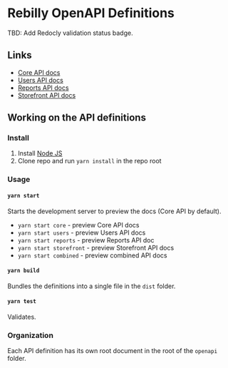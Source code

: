 # Rebilly OpenAPI Definitions

TBD: Add Redocly validation status badge.

## Links

- [Core API docs](https://api-reference.rebilly.com/)
- [Users API docs](https://user-api-docs.rebilly.com/)
- [Reports API docs](https://reports-api-docs.rebilly.com/)
- [Storefront API docs](https://storefront-api-docs.rebilly.com/)

## Working on the API definitions

### Install

1. Install [Node JS](https://nodejs.org/)
2. Clone repo and run `yarn install` in the repo root

### Usage

#### `yarn start`

Starts the development server to preview the docs (Core API by default).

- `yarn start core` - preview Core API docs
- `yarn start users` - preview Users API docs
- `yarn start reports` - preview Reports API doc
- `yarn start storefront` - preview Storefront API docs
- `yarn start combined` - preview combined API docs

#### `yarn build`

Bundles the definitions into a single file in the `dist` folder.

#### `yarn test`

Validates.

### Organization

Each API definition has its own root document in the root of the `openapi` folder.
